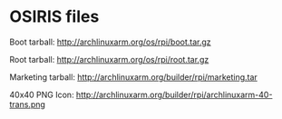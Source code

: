 OSIRIS files
======

Boot tarball: http://archlinuxarm.org/os/rpi/boot.tar.gz

Root tarball: http://archlinuxarm.org/os/rpi/root.tar.gz

Marketing tarball: http://archlinuxarm.org/builder/rpi/marketing.tar

40x40 PNG Icon: http://archlinuxarm.org/builder/rpi/archlinuxarm-40-trans.png

